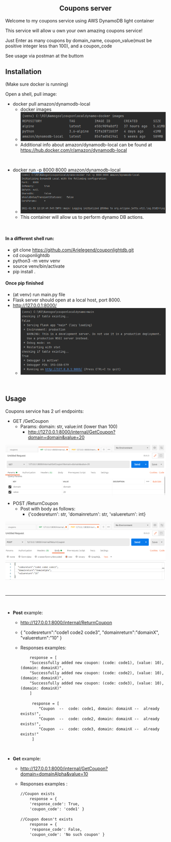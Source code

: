 <h2 align="center">
Coupons server
</h2>

<p>Welcome to my coupons service using AWS DynamoDB light container</p>
<p>This service will allow u own your own amazing coupons service!</p>
<p>Just Enter as many coupons by domain_name, coupon_value(must be positive integer less than 100), and a coupon_code</p>
<p>See usage via postman at the buttom</p>


## Installation

<p>(Make sure docker is running)</p>
<p>Open a shell, pull  image:</p>

* docker pull amazon/dynamodb-local 
  * docker images
  * ![Alt text](utils/images/screenshot_1.png?raw=true "Title")
  * Additional info about amazon/dynamodb-local can be found at https://hub.docker.com/r/amazon/dynamodb-local 

<br>

* docker run -p 8000:8000 amazon/dynamodb-local
  * ![Alt text](utils/images/screenshot_2.png?raw=true "Title")
  * This container will allow us to perform dynamo DB actions.

<br>

#### In a different shell run: 

* git clone https://github.com/Arielegend/couponlightdb.git
* cd couponlightdb
* python3 -m venv venv
* source venv/bin/activate
* pip install .


#### Once pip finished

* (at venv) run main.py file
* Flask server should open at a local host, port 8000. 
* http://127.0.0.1:8000/
  * ![Alt text](utils/images/running_8000.png?raw=true "Title")


<br >

## Usage
Coupons service has 2 url endpoints:
* GET /GetCoupon 
  * Params: domain: str, value:int (lower than 100)
    * http://127.0.0.1:8000/internal/GetCoupon?domain=domain&value=20

![Alt text](utils/images/postman_get.png?raw=true "Title")


* POST /ReturnCoupon
  * Post with body as follows:
    * {'codesreturn': str, 'domainreturn': str, 'valuereturn': int}

![Alt text](utils/images/postman_post.png?raw=true "Title")


<br> 

***

<br> 


* <b>Post</b> example:
  * http://127.0.0.1:8000/internal/ReturnCoupon
  * {
   "codesreturn":"code1 code2 code3",
   "domainreturn":"domainX",
   "valuereturn":"10" 
    }
  * Responses examples:
    
            response = [
            "Successfully added new coupon: (code: code1), (value: 10), (domain: domainX)",
            "Successfully added new coupon: (code: code2), (value: 10), (domain: domainX)",
            "Successfully added new coupon: (code: code3), (value: 10), (domain: domainX)"
            ]
    
             response = [
                "Coupon  --  code: code1, domain: domainX --  already exists!",
                "Coupon  --  code: code2, domain: domainX --  already exists!",
                "Coupon  --  code: code3, domain: domainX --  already exists!"
             ]

<br >

* <b>Get</b> example:
  * http://127.0.0.1:8000/internal/GetCoupon?domain=domainAlpha&value=10
  * Responses examples :
    
        //Coupon exists 
            response = {
            'response_code': True,
            'coupon_code': 'code1' }
    
        //Coupon doesn't exists 
            response = {
            'response_code': False,
            'coupon_code': 'No such coupon' }

<br > 

